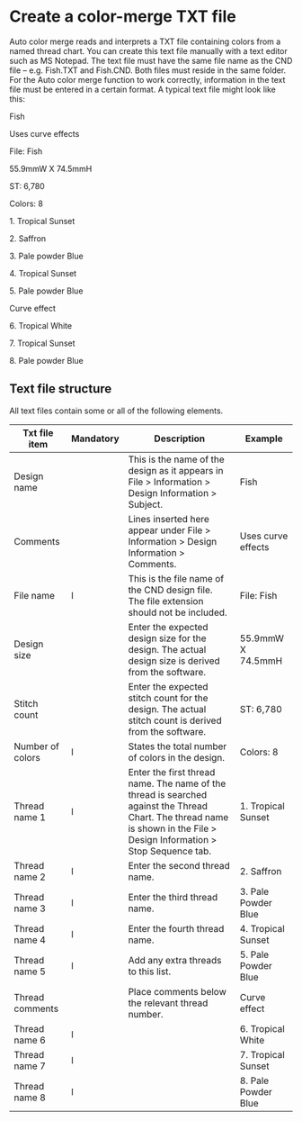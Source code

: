# Create a color-merge TXT file

Auto color merge reads and interprets a TXT file containing colors from a named thread chart. You can create this text file manually with a text editor such as MS Notepad. The text file must have the same file name as the CND file – e.g. Fish.TXT and Fish.CND. Both files must reside in the same folder. For the Auto color merge function to work correctly, information in the text file must be entered in a certain format. A typical text file might look like this:

Fish

Uses curve effects

File: Fish

55.9mmW X 74.5mmH

ST: 6,780

Colors: 8

1\. Tropical Sunset

2\. Saffron

3\. Pale powder Blue

4\. Tropical Sunset

5\. Pale powder Blue

Curve effect

6\. Tropical White

7\. Tropical Sunset

8\. Pale powder Blue

## Text file structure

All text files contain some or all of the following elements.

| Txt file item    | Mandatory | Description                                                                                                                                                              | Example              |
| ---------------- | --------- | ------------------------------------------------------------------------------------------------------------------------------------------------------------------------ | -------------------- |
| Design name      |           | This is the name of the design as it appears in File > Information > Design Information > Subject.                                                                       | Fish                 |
| Comments         |           | Lines inserted here appear under File > Information > Design Information > Comments.                                                                                     | Uses curve effects   |
| File name        | l         | This is the file name of the CND design file. The file extension should not be included.                                                                                 | File: Fish           |
| Design size      |           | Enter the expected design size for the design. The actual design size is derived from the software.                                                                      | 55.9mmW X 74.5mmH    |
| Stitch count     |           | Enter the expected stitch count for the design. The actual stitch count is derived from the software.                                                                    | ST: 6,780            |
| Number of colors | l         | States the total number of colors in the design.                                                                                                                         | Colors: 8            |
| Thread name 1    | l         | Enter the first thread name. The name of the thread is searched against the Thread Chart. The thread name is shown in the File > Design Information > Stop Sequence tab. | 1\. Tropical Sunset  |
| Thread name 2    | l         | Enter the second thread name.                                                                                                                                            | 2\. Saffron          |
| Thread name 3    | l         | Enter the third thread name.                                                                                                                                             | 3\. Pale Powder Blue |
| Thread name 4    | l         | Enter the fourth thread name.                                                                                                                                            | 4\. Tropical Sunset  |
| Thread name 5    | l         | Add any extra threads to this list.                                                                                                                                      | 5\. Pale Powder Blue |
| Thread comments  |           | Place comments below the relevant thread number.                                                                                                                         | Curve effect         |
| Thread name 6    | l         |                                                                                                                                                                          | 6\. Tropical White   |
| Thread name 7    | l         |                                                                                                                                                                          | 7\. Tropical Sunset  |
| Thread name 8    | l         |                                                                                                                                                                          | 8\. Pale Powder Blue |
